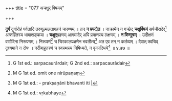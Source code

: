 +++
title = "077 अचक्षुर् विषयम्"

+++


**दुर्गं** दुर्गारोहं पर्वतादि तरुगुल्मलतागहनं चारण्यम् । तन् **न प्रपद्येत** । नाक्रामेन् न गच्छेद् **चक्षुर्विषयं** सर्पचौरादेर्[^१५४] अन्तर्हितस्य भावाशङ्कया । **चक्षुर्**ग्रहणम् आगमादेर् अपि प्रमाणस्य लक्षणम् । **न विण्मूत्रम्** । उदीक्षणं वर्णादिना निरूपणम् । निरूपणं[^१५५] च चिरकालप्रक्षणेन भवतीत्य्[^१५६] अत एव तन् न कर्तव्यम् । दैवात् क्वचिद् दृश्यमाने न दोषः । नदीबाहुतरणं च स्वस्थस्य निषिध्यते, न वृकादिभये[^१५७] ॥ ४.७७ ॥


[^१५७]:
     M G 1st ed.: vṛkabhaye


[^१५६]:
     M G 1st ed.: - prakṣaṇāni bhavanti iti |


[^१५५]:
     M G 1st ed. omit one nirūpaṇaṃ


[^१५४]:
     G 1st ed.: sarpacaurārdair; G 2nd ed.: sarpacaurādair